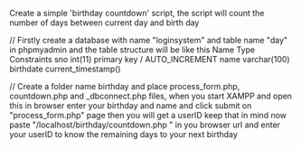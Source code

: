 Create a simple 'birthday countdown' script, the script will count the number of days
between current day and birth day


// Firstly create a database with name "loginsystem" and table name "day" in phpmyadmin and the table structure will be like this 
Name		      Type			       Constraints
sno		      int(11)		    	       primary key / AUTO_INCREMENT
name		      varchar(100)		
birthdate	      current_timestamp()	

// Create a folder name birthday and place process_form.php, countdown.php and _dbconnect.php files,
when you start XAMPP and open this in browser enter your birthday and name and click submit on "process_form.php" page then you will get a userID keep that in mind now paste "/localhost/birthday/countdown.php " in you browser url and enter your userID to know the remaining days to your next birthday
